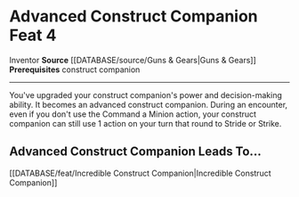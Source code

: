 ﻿---
feat: Advanced Construct Companion
id: '3055'
leads_to: '[[DATABASE/feat/Incredible Construct Companion|Incredible Construct Companion]]'
level: '4'
name: Advanced Construct Companion
prerequisite: construct companion
rarity: Common
source: '[[DATABASE/source/Guns & Gears|Guns & Gears]]'
trait:
- '[[DATABASE/trait/Inventor|Inventor]]'
type: Feat

---
# Advanced Construct Companion <span class="item-type">Feat 4</span>

<span class="item-trait">Inventor</span>
**Source** [[DATABASE/source/Guns & Gears|Guns & Gears]]
**Prerequisites** construct companion

---
You've upgraded your construct companion's power and decision-making ability. It becomes an advanced construct companion. During an encounter, even if you don't use the Command a Minion action, your construct companion can still use 1 action on your turn that round to Stride or Strike.

## Advanced Construct Companion Leads To...

[[DATABASE/feat/Incredible Construct Companion|Incredible Construct Companion]]